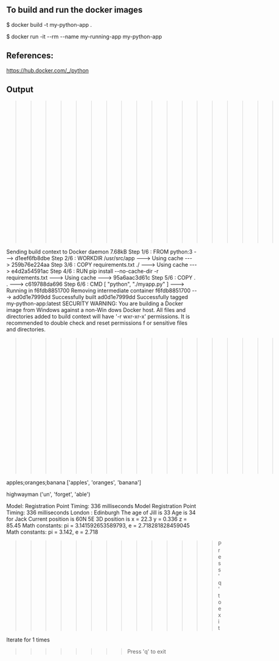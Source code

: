 ## To build and run the docker images

$ docker build -t my-python-app .

$ docker run -it --rm --name my-running-app my-python-app

## References:

https://hub.docker.com/_/python

## Output

>>>>>>>>>>>>>>>>>>>>>> Building docker image...

Sending build context to Docker daemon   7.68kB
Step 1/6 : FROM python:3
 ---> d1eef6fb8dbe
Step 2/6 : WORKDIR /usr/src/app
 ---> Using cache
 ---> 259b76e224aa
Step 3/6 : COPY requirements.txt ./
 ---> Using cache
 ---> e4d2a54591ac
Step 4/6 : RUN pip install --no-cache-dir -r requirements.txt
 ---> Using cache
 ---> 95a6aac3d61c
Step 5/6 : COPY . .
 ---> c619788da696
Step 6/6 : CMD [ "python", "./myapp.py" ]
 ---> Running in f6fdb8851700
Removing intermediate container f6fdb8851700
 ---> ad0d1e7999dd
Successfully built ad0d1e7999dd
Successfully tagged my-python-app:latest
SECURITY WARNING: You are building a Docker image from Windows against a non-Win
dows Docker host. All files and directories added to build context will have '-r
wxr-xr-x' permissions. It is recommended to double check and reset permissions f
or sensitive files and directories.
>>>>>>>>>>>>>>>>>>>> Running docker image ...

apples;oranges;banana
['apples', 'oranges', 'banana']

highwayman
('un', 'forget', 'able')

Model: Registration Point Timing: 336 milliseconds
Model
 Registration Point Timing: 336 milliseconds
London
:
Edinburgh
The age of Jill is 33
Age is 34 for Jack
Current position is 60N 5E
3D position is x = 22.3 y = 0.336 z = 85.45
Math constants: pi = 3.141592653589793, e = 2.718281828459045
Math constants: pi = 3.142, e = 2.718
 >>>>>>>>>>>>>> Press 'q' to exit

Iterate for 1 times

 >>>>>>>> Press 'q' to exit

